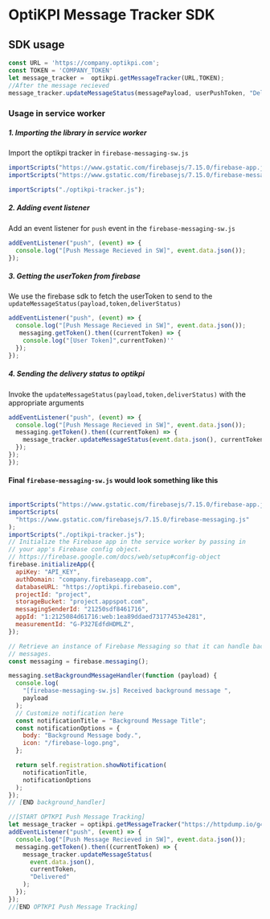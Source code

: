# OptiKPI Message Tracker SDK

## SDK usage
```javascript
const URL = 'https://company.optikpi.com';
const TOKEN = 'COMPANY_TOKEN'
let message_tracker =  optikpi.getMessageTracker(URL,TOKEN);
//After the message recieved
message_tracker.updateMessageStatus(messagePayload, userPushToken, "Delivered")
```   

### Usage in service worker

##### 1. Importing the library in service worker

Import the optikpi tracker in `firebase-messaging-sw.js`
```javascript
importScripts("https://www.gstatic.com/firebasejs/7.15.0/firebase-app.js");
importScripts("https://www.gstatic.com/firebasejs/7.15.0/firebase-messaging.js");

importScripts("./optikpi-tracker.js");
```
##### 2. Adding event listener
Add an event listener for `push` event in the `firebase-messaging-sw.js`

```javascript
addEventListener("push", (event) => {
  console.log("[Push Message Recieved in SW]", event.data.json());
});
```

##### 3. Getting the userToken from firebase
We use the firebase sdk to fetch the userToken to send to the `updateMessageStatus(payload,token,deliverStatus)`
```javascript
addEventListener("push", (event) => {
  console.log("[Push Message Recieved in SW]", event.data.json());
   messaging.getToken().then((currentToken) => {
    console.log("[User Token]",currentToken)''
  });
});
```

##### 4. Sending the delivery status to optikpi
Invoke the  `updateMessageStatus(payload,token,deliverStatus)` with the appropriate arguments
```javascript
addEventListener("push", (event) => {
  console.log("[Push Message Recieved in SW]", event.data.json());
  messaging.getToken().then((currentToken) => {
    message_tracker.updateMessageStatus(event.data.json(), currentToken, "Delivered");
  });
});
});
```

#### Final `firebase-messaging-sw.js` would look something like this
```javascript

importScripts("https://www.gstatic.com/firebasejs/7.15.0/firebase-app.js");
importScripts(
  "https://www.gstatic.com/firebasejs/7.15.0/firebase-messaging.js"
);
importScripts("./optikpi-tracker.js");
// Initialize the Firebase app in the service worker by passing in
// your app's Firebase config object.
// https://firebase.google.com/docs/web/setup#config-object
firebase.initializeApp({
  apiKey: "API_KEY",
  authDomain: "company.firebaseapp.com",
  databaseURL: "https://optikpi.firebaseio.com",
  projectId: "project",
  storageBucket: "project.appspot.com",
  messagingSenderId: "21250sdf8461716",
  appId: "1:2125084d61716:web:1ea89ddaed73177453e4281",
  measurementId: "G-P327EdfdHDMLZ",
});

// Retrieve an instance of Firebase Messaging so that it can handle background
// messages.
const messaging = firebase.messaging();

messaging.setBackgroundMessageHandler(function (payload) {
  console.log(
    "[firebase-messaging-sw.js] Received background message ",
    payload
  );
  // Customize notification here
  const notificationTitle = "Background Message Title";
  const notificationOptions = {
    body: "Background Message body.",
    icon: "/firebase-logo.png",
  };

  return self.registration.showNotification(
    notificationTitle,
    notificationOptions
  );
});
// [END background_handler]

//[START OPTKPI Push Message Tracking]
let message_tracker = optikpi.getMessageTracker("https://httpdump.io/g4qfy","apiKey");
addEventListener("push", (event) => {
  console.log("[Push Message Recieved in SW]", event.data.json());
  messaging.getToken().then((currentToken) => {
    message_tracker.updateMessageStatus(
      event.data.json(),
      currentToken,
      "Delivered"
    );
  });
});
//[END OPTKPI Push Message Tracking]
```